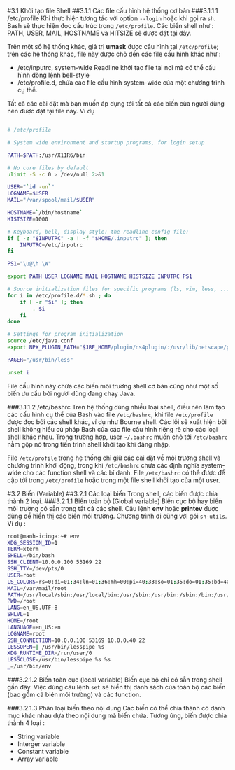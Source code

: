 #3.1 Khởi tạo file Shell
##3.1.1 Các file cấu hình hệ thống cơ bản
###3.1.1.1 /etc/profile
Khi thực hiện tương tác với option `--login` hoặc khi gọi ra `sh`. Bash sẽ thực hiện đọc cấu trúc trong `/etc/profile`. Các biến shell như : PATH, USER, MAIL, 
HOSTNAME và HITSIZE	sẽ được đặt tại đây.

Trên một số hệ thống khác, giá trị **umask** được cấu hình tại `/etc/profile`; trên các hệ thóng khác, file này được chỏ đến các file cấu hình khác như :

 -	/etc/inputrc, system-wide Readline khởi tạo file tại nơi mà có thể cấu hình dòng lệnh bell-style
 -	/etc/profile.d, chứa các file cấu hình system-wide của một chương trình cụ thể.
 
Tất cả các cài đặt mà bạn muốn áp dụng tới tất cả các biến của người dùng nên được đặt tại file này. Ví dụ 

```sh

# /etc/profile

# System wide environment and startup programs, for login setup

PATH=$PATH:/usr/X11R6/bin

# No core files by default
ulimit -S -c 0 > /dev/null 2>&1

USER="`id -un`"
LOGNAME=$USER
MAIL="/var/spool/mail/$USER"

HOSTNAME=`/bin/hostname`
HISTSIZE=1000

# Keyboard, bell, display style: the readline config file:
if [ -z "$INPUTRC" -a ! -f "$HOME/.inputrc" ]; then
    INPUTRC=/etc/inputrc
fi

PS1="\u@\h \W"

export PATH USER LOGNAME MAIL HOSTNAME HISTSIZE INPUTRC PS1

# Source initialization files for specific programs (ls, vim, less, ...)
for i in /etc/profile.d/*.sh ; do
    if [ -r "$i" ]; then
        . $i
    fi
done

# Settings for program initialization
source /etc/java.conf
export NPX_PLUGIN_PATH="$JRE_HOME/plugin/ns4plugin/:/usr/lib/netscape/plugins"

PAGER="/usr/bin/less"

unset i
```

File cấu hình này chứa các biến môi trường shell cơ bản cũng như một số biến ưu cầu bởi người dùng đang chạy Java.

###3.1.1.2 /etc/bashrc
Tren hệ thống dùng nhiều loại shell, điều nên làm tạo các cấu hình cụ thể của Bash vào file `/etc/bashrc`, khi file `/etc/profile` được đọc bởi các shell khác,
 ví dụ như Bourne shell. Các lỗi sẽ xuất hiện bởi shell không hiểu cú pháp Bash của các file cấu hình riêng rẽ cho các loại shell khác nhau. Trong trường hợp, 
 user `~/.bashrc` muốn chỏ tới `/etc/bashrc` nằm gộp nó trong tiến trình shell khởi tạo khi đăng nhập.
 
File `/etc/profile` trong hẹ thống chỉ giữ các cài đặt về môi trường shell và chương trình khởi động, trong khi `/etc/bashrc` chứa các định nghĩa system-wide 
cho các function shell và các bí danh. File `/etc/bashrc` có thể được đề cập tới trong `/etc/profile` hoặc trong một file shell khởi tạo của một user.

#3.2 Biến (Variable)
##3.2.1 Các loại biến
Trong shell, các biến được chia thành 2 loại.
###3.2.1.1 Biến toàn bộ (Global variable)
Biến cục bộ hay biến môi trường có sẵn trong tất cả các shell. Câu lệnh **env** hoặc **printev** được dùng để hiển thị các biến môi trường. Chương trình đi cùng 
với gói `sh-utils`. Ví dụ :

```sh
root@manh-icinga:~# env
XDG_SESSION_ID=1
TERM=xterm
SHELL=/bin/bash
SSH_CLIENT=10.0.0.100 53169 22
SSH_TTY=/dev/pts/0
USER=root
LS_COLORS=rs=0:di=01;34:ln=01;36:mh=00:pi=40;33:so=01;35:do=01;35:bd=40;33;01:cd=40;33;01:or=40;31;01:su=37;41:sg=30;43:ca=30;41:tw=30;42:ow=34;42:st=37;44:ex=01;32:*.tar=01;31:*.tgz=01;31:*.arj=01;31:*.taz=01;31:*.lzh=01;31:*.lzma=01;31:*.tlz=01;31:*.txz=01;31:*.zip=01;31:*.z=01;31:*.Z=01;31:*.dz=01;31:*.gz=01;31:*.lz=01;31:*.xz=01;31:*.bz2=01;31:*.bz=01;31:*.tbz=01;31:*.tbz2=01;31:*.tz=01;31:*.deb=01;31:*.rpm=01;31:*.jar=01;31:*.war=01;31:*.ear=01;31:*.sar=01;31:*.rar=01;31:*.ace=01;31:*.zoo=01;31:*.cpio=01;31:*.7z=01;31:*.rz=01;31:*.jpg=01;35:*.jpeg=01;35:*.gif=01;35:*.bmp=01;35:*.pbm=01;35:*.pgm=01;35:*.ppm=01;35:*.tga=01;35:*.xbm=01;35:*.xpm=01;35:*.tif=01;35:*.tiff=01;35:*.png=01;35:*.svg=01;35:*.svgz=01;35:*.mng=01;35:*.pcx=01;35:*.mov=01;35:*.mpg=01;35:*.mpeg=01;35:*.m2v=01;35:*.mkv=01;35:*.webm=01;35:*.ogm=01;35:*.mp4=01;35:*.m4v=01;35:*.mp4v=01;35:*.vob=01;35:*.qt=01;35:*.nuv=01;35:*.wmv=01;35:*.asf=01;35:*.rm=01;35:*.rmvb=01;35:*.flc=01;35:*.avi=01;35:*.fli=01;35:*.flv=01;35:*.gl=01;35:*.dl=01;35:*.xcf=01;35:*.xwd=01;35:*.yuv=01;35:*.cgm=01;35:*.emf=01;35:*.axv=01;35:*.anx=01;35:*.ogv=01;35:*.ogx=01;35:*.aac=00;36:*.au=00;36:*.flac=00;36:*.mid=00;36:*.midi=00;36:*.mka=00;36:*.mp3=00;36:*.mpc=00;36:*.ogg=00;36:*.ra=00;36:*.wav=00;36:*.axa=00;36:*.oga=00;36:*.spx=00;36:*.xspf=00;36:
MAIL=/var/mail/root
PATH=/usr/local/sbin:/usr/local/bin:/usr/sbin:/usr/bin:/sbin:/bin:/usr/games:/usr/local/games
PWD=/root
LANG=en_US.UTF-8
SHLVL=1
HOME=/root
LANGUAGE=en_US:en
LOGNAME=root
SSH_CONNECTION=10.0.0.100 53169 10.0.0.40 22
LESSOPEN=| /usr/bin/lesspipe %s
XDG_RUNTIME_DIR=/run/user/0
LESSCLOSE=/usr/bin/lesspipe %s %s
_=/usr/bin/env
```

###3.2.1.2 Biến toàn cục (local variable)
Biến cục bộ chỉ có sẵn trong shell gần đây. Việc dùng câu lệnh `set` sẽ hiển thị danh sách của toàn bộ các biến (bao gồm cả bién môi trường) và các function. 

###3.2.1.3 Phân loại biến theo nội dung
Các biến có thể chia thành có danh mục khác nhau dựa theo nội dung mà biến chứa. Tương ứng, biến được chia thành 4 loại : 
 -	String variable
 -	Interger variable
 -	Constant variable
 -	Array variable